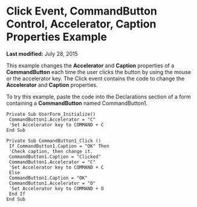 
# Click Event, CommandButton Control, Accelerator, Caption Properties Example

 **Last modified:** July 28, 2015

This example changes the  **Accelerator** and **Caption** properties of a **CommandButton** each time the user clicks the button by using the mouse or the accelerator key. The Click event contains the code to change the **Accelerator** and **Caption** properties.

To try this example, paste the code into the Declarations section of a form containing a  **CommandButton** named CommandButton1.




```
Private Sub UserForm_Initialize() 
 CommandButton1.Accelerator = "C" 
 'Set Accelerator key to COMMAND + C 
End Sub 
 
Private Sub CommandButton1_Click () 
 If CommandButton1.Caption = "OK" Then 
 'Check caption, then change it. 
 CommandButton1.Caption = "Clicked" 
 CommandButton1.Accelerator = "C" 
 'Set Accelerator key to COMMAND + C 
 Else 
 CommandButton1.Caption = "OK" 
 CommandButton1.Accelerator = "O" 
 'Set Accelerator key to COMMAND + O 
 End If 
End Sub
```

